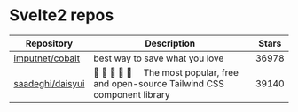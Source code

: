 # Svelte2 repos

| Repository                                              | Description                                                                           | Stars |
| ------------------------------------------------------- | ------------------------------------------------------------------------------------- | ----- |
| [imputnet/cobalt](https://github.com/imputnet/cobalt)   | best way to save what you love                                                        | 36978 |
| [saadeghi/daisyui](https://github.com/saadeghi/daisyui) | 🌼 🌼 🌼 🌼 🌼  The most popular, free and open-source Tailwind CSS component library | 39140 |
